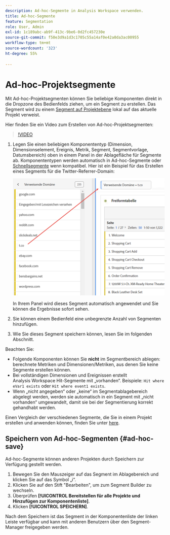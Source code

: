 ```yaml
---
description: Ad-hoc-Segmente in Analysis Workspace verwenden.
title: Ad-hoc-Segmente
feature: Segmentation
role: User, Admin
exl-id: 1c189abc-ab9f-413c-9be6-0d2fc457230e
source-git-commit: f50e3d9a1d3c1705c55a14af0e42a0da3ac00955
workflow-type: tm+mt
source-wordcount: '323'
ht-degree: 55%

---
```


# Ad-hoc-Projektsegmente

Mit Ad-hoc-Projektsegmenten können Sie beliebige Komponenten direkt in die Dropzone des Bedienfelds ziehen, um ein Segment zu erstellen. Das Segment wird zu einem [Segment auf Projektebene](https://experienceleague.adobe.com/docs/analytics/analyze/analysis-workspace/components/segments/quick-segments.html?#what-are-project-only-segments%3F) lokal auf das aktuelle Projekt verweist.

Hier finden Sie ein Video zum Erstellen von Ad-hoc-Projektsegmenten:

>[!VIDEO](https://video.tv.adobe.com/v/23978/?quality=12)

1. Legen Sie einen beliebigen Komponententyp (Dimension, Dimensionselement, Ereignis, Metrik, Segment, Segmentvorlage, Datumsbereich) oben in einem Panel in der Ablagefläche für Segmente ab. Komponententypen werden automatisch in Ad-hoc-Segmente oder [Schnellsegmente](https://experienceleague.adobe.com/docs/analytics/analyze/analysis-workspace/components/segments/quick-segments.html) wenn kompatibel.
Hier ist ein Beispiel für das Erstellen eines Segments für die Twitter-Referrer-Domain:

   ![](assets/ad-hoc1.png)

   In Ihrem Panel wird dieses Segment automatisch angewendet und Sie können die Ergebnisse sofort sehen.

1. Sie können einem Bedienfeld eine unbegrenzte Anzahl von Segmenten hinzufügen.
1. Wie Sie dieses Segment speichern können, lesen Sie im folgenden Abschnitt.

Beachten Sie:

* Folgende Komponenten können Sie **nicht** im Segmentbereich ablegen: berechnete Metriken und Dimensionen/Metriken, aus denen Sie keine Segmente erstellen können.
* Bei vollständigen Dimensionen und Ereignissen erstellt Analysis Workspace Hit-Segmente mit „vorhanden“. Beispiele: `Hit where eVar1 exists` oder `Hit where event1 exists`.
* Wenn „nicht angegeben“ oder „keine“ im Segmentablagebereich abgelegt werden, werden sie automatisch in ein Segment mit „nicht vorhanden“ umgewandelt, damit sie bei der Segmentierung korrekt gehandhabt werden.

Einen Vergleich der verschiedenen Segmente, die Sie in einem Projekt erstellen und anwenden können, finden Sie unter [here](/help/analyze/analysis-workspace/components/segments/t-freeform-project-segment.md).

## Speichern von Ad-hoc-Segmenten {#ad-hoc-save}

Ad-hoc-Segmente können anderen Projekten durch Speichern zur Verfügung gestellt werden.

1. Bewegen Sie den Mauszeiger auf das Segment im Ablagebereich und klicken Sie auf das Symbol „i“.
1. Klicken Sie auf den Stift &quot;Bearbeiten&quot;, um zum Segment Builder zu wechseln.
1. Überprüfen **[!UICONTROL Bereitstellen für alle Projekte und Hinzufügen zur Komponentenliste]**.
1. Klicken **[!UICONTROL SPEICHERN]**.

Nach dem Speichern ist das Segment in der Komponentenliste der linken Leiste verfügbar und kann mit anderen Benutzern über den Segment-Manager freigegeben werden.
